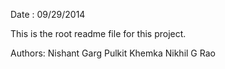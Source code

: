 Date : 09/29/2014

This is the root readme file for this project. 

Authors:
		Nishant Garg
		Pulkit Khemka
		Nikhil G Rao
